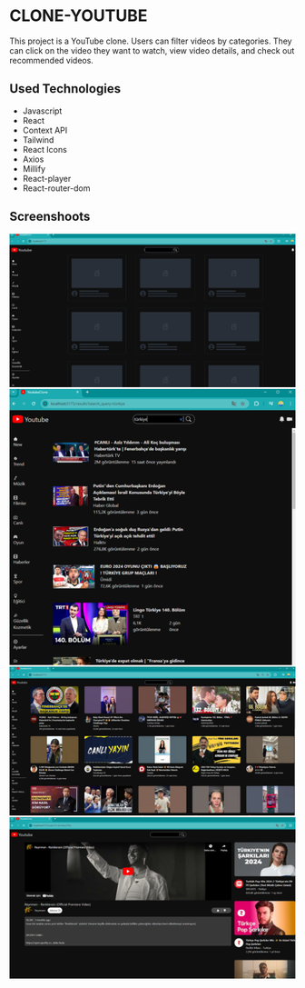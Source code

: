 # CLONE-YOUTUBE 

This project is a YouTube clone. Users can filter videos by categories. They can click on the video they want to watch, view video details, and check out recommended videos.

## Used Technologies

- Javascript
- React
- Context API
- Tailwind
- React Icons
- Axios
- Millify
- React-player
- React-router-dom


## Screenshoots

![](./images/1.png)
![](./images/2.png)
![](./images/3.png)
![](./images/4.png)